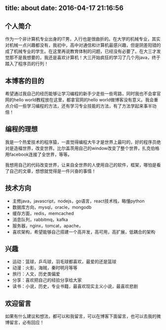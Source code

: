 title: about
date: 2016-04-17 21:16:56
---

## 个人简介
作为一个非计算机专业出身的IT男，入行也是很曲折的。在大学的机械专业，其实对机械一点兴趣都没有，我初中，高中对通信和计算机最感兴趣，但是阴差阳错的成了机械专业的学生。在这里再说教育体制的问题，已经没有必要了。在大三才发觉那不是我想要的，我还是喜欢计算机！大三开始疯狂的学习了几个月java，终于踏入了程序员的行列！

## 本博客的目的
希望通过我自己的经历能够让学习编程的新手少走些一些弯路，同时我也不会拿官网的hello world教程放在这里，都拿官网的hello world做博客没有意义。我会重点介绍一些学习编程的方法，还有学习专业技能的方法，有了方法学起来事半功倍！

## 编程的理想
我是一个热爱技术的程序猿，一直觉得编程大牛才是世界上最叼的，好的程序员绝对是造福世界，改变世界。比尔盖茨用自己的window改变了整个世界，扎克伯格用facebook连接了全世界，等等。  

我想用自己的代码改变世界，让来自全世界的人使用自己的软件，框架，哪怕是看了自己的文章，想想就觉得是一件兴奋的事情！

## 技术方向
- 主修java，javascript，nodejs，go语言，react技术栈，略懂python
- 数据库方向，mysql，oracle，mongodb
- 缓存方面，redis，memcached
- 消息队列，rabbitmq，kafka
- 服务器，nginx，tomcat，apache，
- 喜欢架构，希望能够自己搭建一个高并发，高可用，高扩展，低耦合的架构

## 兴趣
- 运动：篮球，乒乓球，羽毛球都喜欢，最爱的还是篮球
- 动漫：火影，海贼，秦时明月等等
- 旅行：人文，历史类偏爱
- 分享：喜欢把自己的经验分享给大家
- 读书：小说，历史，专业书籍，最喜欢现实主义小说，最喜欢悲剧
## 欢迎留言
如果有什么建议和想法，都可以和我留言，可以在博客下面留言，也可以去我的微博留言，必有回应！